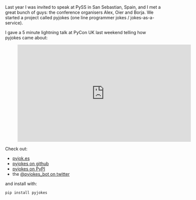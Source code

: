 Last year I was invited to speak at PySS in San Sebastian, Spain, and I met a great bunch of guys:
the conference organisers Alex, Oier and Borja. We started a project called pyjokes (one line
programmer jokes / jokes-as-a-service).

I gave a 5 minute lightning talk at PyCon UK last weekend telling how pyjokes came about:

<figure>
<iframe width="560" height="315" src="https://www.youtube.com/embed/UnMf1qKLrPQ?si=kDIxYBP5fNQrnvyh&amp;start=2752" title="YouTube video player" frameborder="0" allow="accelerometer; autoplay; clipboard-write; encrypted-media; gyroscope; picture-in-picture; web-share" referrerpolicy="strict-origin-when-cross-origin" allowfullscreen></iframe>
</figure>

Check out:

- [pyjok.es](http://pyjok.es/)
- [pyjokes on github](https://github.com/pyjokes/pyjokes)
- [pyjokes on PyPI](https://pypi.python.org/pypi/pyjokes)
- the [@pyjokes_bot on twitter](https://twitter.com/pyjokes_bot)

and install with:

```
pip install pyjokes
```